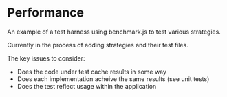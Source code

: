Performance
===

An example of a test harness using benchmark.js to test various strategies.

Currently in the process of adding strategies and their test files.

The key issues to consider:
* Does the code under test cache results in some way
* Does each implementation acheive the same results (see unit tests)
* Does the test reflect usage within the application

